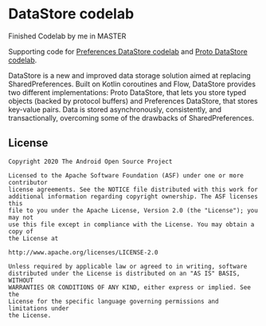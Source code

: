 # DataStore codelab

Finished Codelab by me in MASTER


Supporting code for [Preferences DataStore codelab](https://codelabs.developers.google.com/codelabs/android-preferences-datastore/#0) and [Proto DataStore codelab](https://codelabs.developers.google.com/codelabs/android-proto-datastore/#0).

DataStore is a new and improved data storage solution aimed at replacing SharedPreferences. Built on Kotlin coroutines and Flow, DataStore provides two different implementations: Proto DataStore, that lets you store typed objects (backed by protocol buffers) and Preferences DataStore, that stores key-value pairs. Data is stored asynchronously, consistently, and transactionally, overcoming some of the drawbacks of SharedPreferences.


License
--------
```
Copyright 2020 The Android Open Source Project

Licensed to the Apache Software Foundation (ASF) under one or more contributor
license agreements. See the NOTICE file distributed with this work for
additional information regarding copyright ownership. The ASF licenses this
file to you under the Apache License, Version 2.0 (the "License"); you may not
use this file except in compliance with the License. You may obtain a copy of
the License at

http://www.apache.org/licenses/LICENSE-2.0

Unless required by applicable law or agreed to in writing, software
distributed under the License is distributed on an "AS IS" BASIS, WITHOUT
WARRANTIES OR CONDITIONS OF ANY KIND, either express or implied. See the
License for the specific language governing permissions and limitations under
the License.
```
